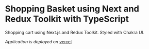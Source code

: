 # Shopping Basket using Next and Redux Toolkit with TypeScript

Shopping cart using Next.js and Redux Toolkit. Styled with Chakra UI.

*Application is deployed on* [vercel]()
